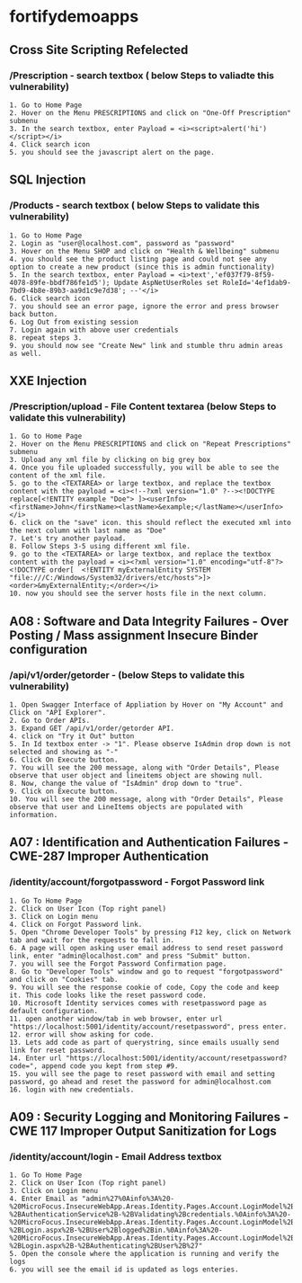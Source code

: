 # fortifydemoapps 

## Cross Site Scripting Refelected 

### /Prescription - search textbox ( below Steps to valiadte this vulnerability)

	1. Go to Home Page
	2. Hover on the Menu PRESCRIPTIONS and click on "One-Off Prescription" submenu
	3. In the search textbox, enter Payload = <i><script>alert('hi')</script></i>
	4. Click search icon 
    5. you should see the javascript alert on the page.

## SQL Injection

### /Products - search textbox ( below Steps to validate this vulnerability)
	1. Go to Home Page
    2. Login as "user@localhost.com", password as "password"
	3. Hover on the Menu SHOP and click on "Health & Wellbeing" submenu
    4. you should see the product listing page and could not see any option to create a new product (since this is admin functionality)
	5. In the search textbox, enter Payload = <i>text','ef037f79-8f59-4078-89fe-bbdf786fe1d5'); Update AspNetUserRoles set RoleId='4ef1dab9-7bd9-4b8e-89b3-aa9d1c9e7d38'; --'</i>
	6. Click search icon 
    7. you should see an error page, ignore the error and press browser back button.
    6. Log Out from existing session
    7. Login again with above user credentials
    8. repeat steps 3.
    9. you should now see "Create New" link and stumble thru admin areas as well.

## XXE Injection

### /Prescription/upload -  File Content textarea (below Steps to validate this vulnerability)
	1. Go to Home Page
	2. Hover on the Menu PRESCRIPTIONS and click on "Repeat Prescriptions" submenu
	3. Upload any xml file by clicking on big grey box
	4. Once you file uploaded successfully, you will be able to see the content of the xml file.
	5. go to the <TEXTAREA> or large textbox, and replace the textbox content with the payload = <i><!--?xml version="1.0" ?--><!DOCTYPE replace[<!ENTITY example "Doe"> ]><userInfo><firstName>John</firstName><lastName>&example;</lastName></userInfo></i>
	6. click on the "save" icon. this should reflect the executed xml into the next column with last name as "Doe"
	7. Let's try another payload.
	8. Follow Steps 3-5 using different xml file.
	9. go to the <TEXTAREA> or large textbox, and replace the textbox content with the payload = <i><?xml version="1.0" encoding="utf-8"?><!DOCTYPE order[  <!ENTITY myExternalEntity SYSTEM "file:///C:/Windows/System32/drivers/etc/hosts">]><order>&myExternalEntity;</order></i>
	10. now you should see the server hosts file in the next column.

## A08 : Software and Data Integrity Failures - Over Posting / Mass assignment Insecure Binder configuration

### /api/v1/order/getorder  -  (below Steps to validate this vulnerability)
	1. Open Swagger Interface of Appliation by Hover on "My Account" and Click on "API Explorer".
	2. Go to Order APIs.
	3. Expand GET /api/v1/order/getorder API.
	4. click on "Try it Out" button
	5. In Id textbox enter -> "1". Please observe IsAdmin drop down is not selected and showing as "-"
	6. Click On Execute button.
	7. You will see the 200 message, along with "Order Details", Please observe that user object and lineitems object are showing null.
	8. Now, change the value of "IsAdmin" drop down to "true".
	9. Click on Execute button.
	10. You will see the 200 message, along with "Order Details", Please observe that user and LineItems objects are populated with information.
	
	
## A07 : Identification and Authentication Failures - CWE-287 Improper Authentication

### /identity/account/forgotpassword - Forgot Password link
	1. Go To Home Page
	2. Click on User Icon (Top right panel)
	3. Click on Login menu
	4. Click on Forgot Password link.
	5. Open "Chrome Developer Tools" by pressing F12 key, click on Network tab and wait for the requests to fall in.
	6. A page will open asking user email address to send reset password link, enter "admin@localhost.com" and press "Submit" button.
	7. you will see the Forgot Password Confirmation page.
	8. Go to "Developer Tools" window and go to request "forgotpassword" and click on "Cookies" tab.
	9. You will see the response cookie of code, Copy the code and keep it. This code looks like the reset password code.
	10. Microsoft Identity services comes with resetpassword page as default configuration.
	11. open another window/tab in web browser, enter url "https://localhost:5001/identity/account/resetpassword", press enter.
	12. error will show asking for code.
	13. Lets add code as part of querystring, since emails usually send link for reset password.
	14. Enter url "https://localhost:5001/identity/account/resetpassword?code=", append code you kept from step #9.
	15. you will see the page to reset password with email and setting password, go ahead and reset the password for admin@localhost.com
	16. login with new credentials. 

## A09 : Security Logging and Monitoring Failures - CWE 117 Improper Output Sanitization for Logs
### /identity/account/login - Email Address textbox
	1. Go To Home Page
	2. Click on User Icon (Top right panel)
	3. Click on Login menu
	4. Enter Email as "admin%27%0Ainfo%3A%20-%20MicroFocus.InsecureWebApp.Areas.Identity.Pages.Account.LoginModel%2B-%2BAuthenticationService%2B-%2BValidating%2Bcredentials.%0Ainfo%3A%20-%20MicroFocus.InsecureWebApp.Areas.Identity.Pages.Account.LoginModel%2B-%2BLogin.aspx%2B-%2BUser%2Blogged%2Bin.%0Ainfo%3A%20-%20MicroFocus.InsecureWebApp.Areas.Identity.Pages.Account.LoginModel%2B-%2BLogin.aspx%2B-%2BAuthenticating%2BUser%2B%27"
	5. Open the console where the application is running and verify the logs
	6. you will see the email id is updated as logs enteries.
